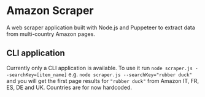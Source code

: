# Amazon Scraper
A web scraper application built with Node.js and Puppeteer to extract data from multi-country Amazon pages.

## CLI application
Currently only a CLI application is available. To use it run `node scraper.js --searchKey=[item_name]` e.g. `node scraper.js --searchKey="rubber duck"` and you will get the first page results for `"rubber duck"` from Amazon IT, FR, ES, DE and UK. Countries are for now hardcoded.


